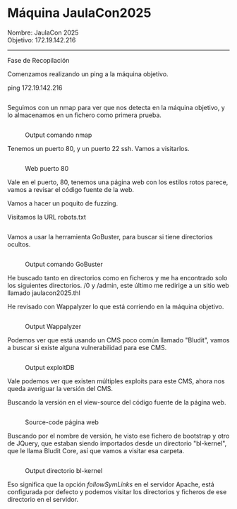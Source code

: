 # Máquina JaulaCon2025

Nombre: JaulaCon 2025\
Objetivo: 172.19.142.216

***

Fase de Recopilación

Comenzamos realizando un ping a la máquina objetivo.

ping 172.19.142.216

<figure><img src="../.gitbook/assets/image (23).png" alt=""><figcaption></figcaption></figure>

Seguimos con un nmap para ver que nos detecta en la máquina objetivo, y lo almacenamos en un fichero como primera prueba.

<figure><img src="../.gitbook/assets/image (24).png" alt=""><figcaption><p>Output comando nmap</p></figcaption></figure>

Tenemos un puerto 80, y un puerto 22 ssh. Vamos a visitarlos.

<figure><img src="../.gitbook/assets/image (25).png" alt=""><figcaption><p>Web puerto 80</p></figcaption></figure>

Vale en el puerto, 80, tenemos una página web con los estilos rotos parece, vamos a revisar el código fuente de la web.

Vamos a hacer un poquito de fuzzing.

Visitamos la URL robots.txt

<figure><img src="../.gitbook/assets/image (26).png" alt=""><figcaption></figcaption></figure>

Vamos a usar la herramienta GoBuster, para buscar si tiene directorios ocultos.

<figure><img src="../.gitbook/assets/image (1) (1) (1) (1).png" alt=""><figcaption><p>Output comando GoBuster</p></figcaption></figure>

He buscado tanto en directorios como en ficheros y me ha encontrado solo los siguientes directorios. /0 y /admin, este último me redirige a un sitio web llamado jaulacon2025.thl

He revisado con Wappalyzer lo que está corriendo en la máquina objetivo.

<figure><img src="../.gitbook/assets/image (1) (1) (1) (1) (1).png" alt=""><figcaption><p>Output Wappalyzer</p></figcaption></figure>

Podemos ver que está usando un CMS poco común llamado "Bludit", vamos a buscar si existe alguna vulnerabilidad para ese CMS.

<figure><img src="../.gitbook/assets/image (2) (1) (1) (1).png" alt=""><figcaption><p>Output exploitDB</p></figcaption></figure>

Vale podemos ver que existen múltiples exploits para este CMS, ahora nos queda averiguar la versión del CMS.

Buscando la versión en el view-source del código fuente de la página web.

<figure><img src="../.gitbook/assets/image (3) (1) (1).png" alt=""><figcaption><p>Source-code página web</p></figcaption></figure>

Buscando por el nombre de versión, he visto ese fichero de bootstrap y otro de JQuery, que estaban siendo importados desde un directorio "bl-kernel", que le llama Bludit Core, así que vamos a visitar esa carpeta.

<figure><img src="../.gitbook/assets/image (4) (1).png" alt=""><figcaption><p>Output directorio bl-kernel</p></figcaption></figure>

Eso significa que la opción _followSymLinks_ en el servidor Apache, está configurada por defecto y podemos visitar los directorios y ficheros de ese directorio en el servidor.

<figure><img src="../.gitbook/assets/image (5) (1).png" alt=""><figcaption></figcaption></figure>

